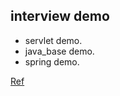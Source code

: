 ## interview demo


* servlet demo.
* java_base demo.
* spring demo.

[Ref](http://www.runoob.com/servlet/servlet-tutorial.html)
